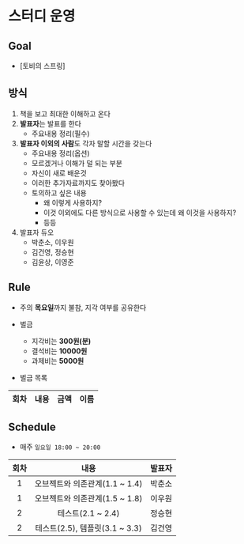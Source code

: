 # 스터디 운영

## Goal
* [토비의 스프링]

## 방식
1. 책을 보고 최대한 이해하고 온다
2. **발표자**는 발표를 한다
    - 주요내용 정리(필수)
3. **발표자 이외의 사람**도 각자 말할 시간을 갖는다
    - 주요내용 정리(옵션)
    - 모르겠거나 이해가 덜 되는 부분
    - 자신이 새로 배운것
    - 이러한 추가자료까지도 찾아봤다
    - 토의하고 싶은 내용
        - 왜 이렇게 사용하지?
        - 이것 이외에도 다른 방식으로 사용할 수 있는데 왜 이것을 사용하지?
        - 등등
4. 발표자 듀오
    - 박춘소, 이우원
    - 김건영, 정승현
    - 김윤상, 이영준
    

## Rule
- 주의 **목요일**까지 불참, 지각 여부를 공유한다
- 벌금
    - 지각비는 **300원(분)**
    - 결석비는 **10000원**
    - 과제비는 **5000원**
    
- 벌금 목록  
  
|회차|내용|금액|이름|  
| :---: | :---: | :---: | :---: |  

## Schedule
- 매주 `일요일 18:00 ~ 20:00`  

|회차|내용|발표자|
| :---: | :---: | :---: |
| 1 | 오브젝트와 의존관계(1.1 ~ 1.4) | 박춘소 |
| 1 | 오브젝트와 의존관계(1.5 ~ 1.8) | 이우원 |
| 2 | 테스트(2.1 ~ 2.4) | 정승현 |
| 2 | 테스트(2.5), 템플릿(3.1 ~ 3.3) | 김건영 |









